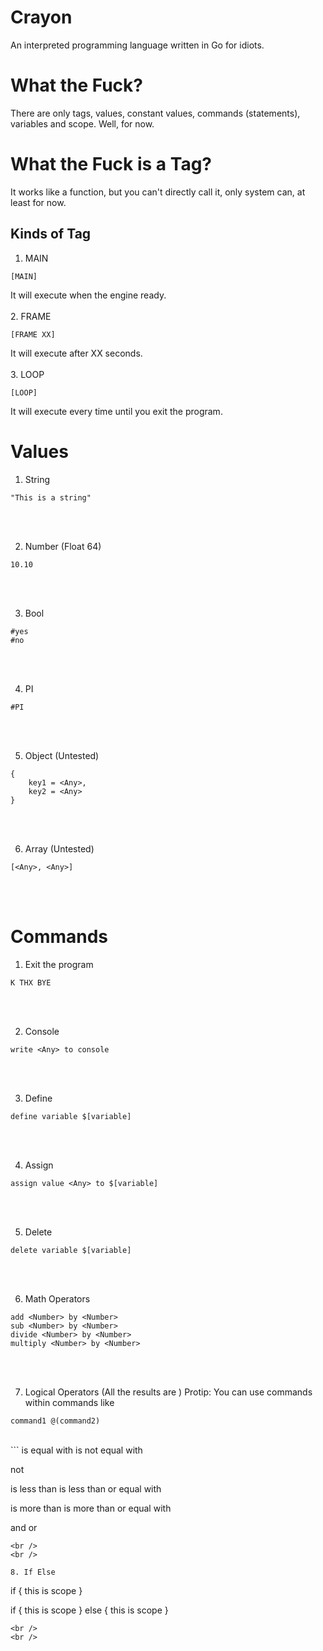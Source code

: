 # Crayon
An interpreted programming language written in Go for idiots.

# What the Fuck?
There are only tags, values, constant values, commands (statements), variables and scope. Well, for now.

# What the Fuck is a Tag?
It works like a function, but you can't directly call it, only system can, at least for now.

## Kinds of Tag
1. MAIN
```
[MAIN]
```
It will execute when the engine ready.
<br />
<br />
2. FRAME
```
[FRAME XX]
```
It will execute after XX seconds.
<br />
<br />
3. LOOP
```
[LOOP]
```
It will execute every time until you exit the program.

# Values
1. String
```
"This is a string"
```
<br />
<br />

2. Number (Float 64)
```
10.10
```
<br />
<br />

3. Bool
```
#yes
#no
```
<br />
<br />

4. PI
```
#PI
```
<br />
<br />

5. Object (Untested)
```
{
    key1 = <Any>,
    key2 = <Any>
}
```
<br />
<br />

6. Array (Untested)
```
[<Any>, <Any>]
```
<br />
<br />


# Commands
1. Exit the program
```
K THX BYE
```
<br />
<br />

2. Console
```
write <Any> to console
```
<br />
<br />

3. Define
```
define variable $[variable]
```
<br />
<br />

4. Assign
```
assign value <Any> to $[variable]
```
<br />
<br />

5. Delete 
```
delete variable $[variable]
```
<br />
<br />

6. Math Operators
```
add <Number> by <Number>
sub <Number> by <Number>
divide <Number> by <Number>
multiply <Number> by <Number>
```
<br />
<br />

7. Logical Operators (All the results are <Bool>)
Protip: You can use commands within commands like
```
command1 @(command2)
```
<br />
```
is <Any> equal with <Any>
is <Any> not equal with <Any> 

not <Bool>

is <Number> less than <Number>
is <Number> less than or equal with <Number>

is <Number> more than <Number>
is <Number> more than or equal with <Number>

<Bool> and <Bool>
<Bool> or <Bool>
```
<br />
<br />

8. If Else
```
if <Bool> {
    this is scope
}

if <Bool> {
    this is scope
} else {
    this is scope
}
```
<br />
<br />
